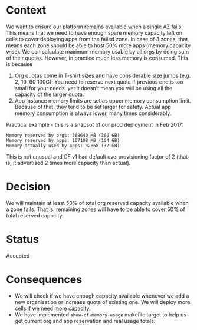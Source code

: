 Context
=======

We want to ensure our platform remains available when a single AZ fails. This means that we need to have enough spare memory capacity left on cells to cover deploying apps from the failed zone. In case of 3 zones, that means each zone should be able to host 50% more apps (memory capacity wise). We can calculate maximum memory usable by all orgs by doing sum of their quotas. However, in practice much less memory is consumed. This is because

1. Org quotas come in T-shirt sizes and have considerable size jumps (e.g. 2, 10, 60 100G). You need to reserve next quota if previous one is too small for your needs, yet it doesn't mean you will be using all the capacity of the larger quota.
1. App instance memory limits are set as upper memory consumption limit. Because of that, they tend to be set larger for safety. Actual app memory consumption is always lower, many times considerably.

Practical example - this is a snapsot of our prod deployment in Feb 2017:

```
Memory reserved by orgs: 368640 MB (360 GB)
Memory reserved by apps: 107108 MB (104 GB)
Memory actually used by apps: 32868 (32 GB)
```

This is not unusual and CF v1 had default overprovisioning factor of 2 (that is, it advertised 2 times more capacity than actual).

Decision
========

We will maintain at least 50% of total org reserved capacity available when a zone fails. That is, remaining zones will have to be able to cover 50% of total reserved capacity.

Status
======

Accepted

Consequences
============

* We will check if we have enough capacity available whenever we add a new organisation or increase quota of existing one. We will deploy more cells if we need more capacity. 
* We have implemented `show-cf-memory-usage` makefile target to help us get current org and app reservation and real usage totals.
